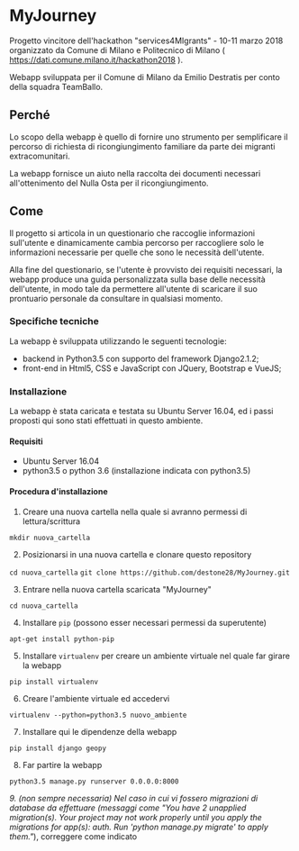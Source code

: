 # MyJourney

Progetto vincitore dell'hackathon "services4MIgrants" - 10-11 marzo 2018 organizzato da Comune di Milano e Politecnico di Milano ( https://dati.comune.milano.it/hackathon2018 ).

Webapp sviluppata per il Comune di Milano da Emilio Destratis per conto della squadra TeamBallo.

## Perché
Lo scopo della webapp è quello di fornire uno strumento per semplificare il percorso di richiesta di ricongiungimento familiare da parte dei migranti extracomunitari.

La webapp fornisce un aiuto nella raccolta dei documenti necessari all'ottenimento del Nulla Osta per il ricongiungimento.

## Come
Il progetto si articola in un questionario che raccoglie informazioni sull'utente e dinamicamente cambia percorso per raccogliere solo le informazioni necessarie per quelle che sono le necessità dell'utente.

Alla fine del questionario, se l'utente è provvisto dei requisiti necessari, la webapp produce una guida personalizzata sulla base delle necessità dell'utente, in modo tale da permettere all'utente di scaricare il suo prontuario personale da consultare in qualsiasi momento.

### Specifiche tecniche

La webapp è sviluppata utilizzando le seguenti tecnologie:
- backend in Python3.5 con supporto del framework Django2.1.2;
- front-end in Html5, CSS e JavaScript con JQuery, Bootstrap e VueJS;

### Installazione

La webapp è stata caricata e testata su Ubuntu Server 16.04, ed i passi proposti qui sono stati effettuati in questo ambiente.

#### Requisiti
- Ubuntu Server 16.04
- python3.5 o python 3.6 (installazione indicata con python3.5)

#### Procedura d'installazione

1. Creare una nuova cartella nella quale si avranno permessi di lettura/scrittura

`mkdir nuova_cartella`

2. Posizionarsi in una nuova cartella e clonare questo repository

`cd nuova_cartella`
`git clone https://github.com/destone28/MyJourney.git`

3. Entrare nella nuova cartella scaricata "MyJourney"

`cd nuova_cartella`

4. Installare `pip` (possono esser necessari permessi da superutente)

`apt-get install python-pip`

5. Installare `virtualenv` per creare un ambiente virtuale nel quale far girare la webapp

`pip install virtualenv`

6. Creare l'ambiente virtuale ed accedervi

`virtualenv --python=python3.5 nuovo_ambiente`

7. Installare qui le dipendenze della webapp

`pip install django geopy`

8. Far partire la webapp

`python3.5 manage.py runserver 0.0.0.0:8000`

*9. (non sempre necessaria) Nel caso in cui vi fossero migrazioni di database da effettuare (messaggi come "You have 2 unapplied migration(s). Your project may not work properly until you apply the migrations for app(s): auth.
Run 'python manage.py migrate' to apply them."*), correggere come indicato
           
